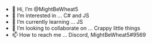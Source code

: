- 👋 Hi, I’m @MightBeWheat5
- 👀 I’m interested in ... C# and JS
- 🌱 I’m currently learning ... JS
- 💞️ I’m looking to collaborate on ... Crappy little things
- 📫 How to reach me ... Discord, MightBeWheat5#9569
 
<!---
MightBeWheat5/MightBeWheat5 is a ✨ special ✨ repository because its `README.md` (this file) appears on your GitHub profile.
You can click the Preview link to take a look at your changes.
--->
